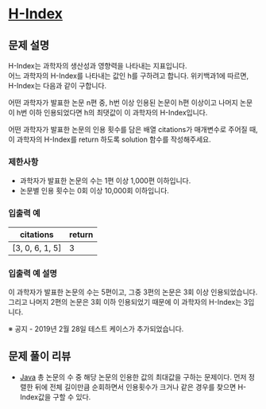 # [H-Index](https://programmers.co.kr/learn/courses/30/lessons/42747)

## 문제 설명

H-Index는 과학자의 생산성과 영향력을 나타내는 지표입니다.  
어느 과학자의 H-Index를 나타내는 값인 h를 구하려고 합니다. 위키백과1에 따르면, H-Index는 다음과 같이 구합니다.

어떤 과학자가 발표한 논문 n편 중, h번 이상 인용된 논문이 h편 이상이고 나머지 논문이 h번 이하 인용되었다면 h의 최댓값이 이 과학자의 H-Index입니다.

어떤 과학자가 발표한 논문의 인용 횟수를 담은 배열 citations가 매개변수로 주어질 때, 이 과학자의 H-Index를 return 하도록 solution 함수를 작성해주세요.

### 제한사항

- 과학자가 발표한 논문의 수는 1편 이상 1,000편 이하입니다.
- 논문별 인용 횟수는 0회 이상 10,000회 이하입니다.

### 입출력 예

|citations|return|
|---|---|
|[3, 0, 6, 1, 5]|3|

### 입출력 예 설명

이 과학자가 발표한 논문의 수는 5편이고, 그중 3편의 논문은 3회 이상 인용되었습니다.  
그리고 나머지 2편의 논문은 3회 이하 인용되었기 때문에 이 과학자의 H-Index는 3입니다.

※ 공지 - 2019년 2월 28일 테스트 케이스가 추가되었습니다.

## 문제 풀이 리뷰

- [Java](./solution.java)
총 논문의 수 중 해당 논문의 인용한 값의 최대값을 구하는 문제이다.
먼저 정렬한 뒤에 전체 길이만큼 순회하면서 인용횟수가 크거나 같은 경우를 찾으면 H-Index값을 구할 수 있다.
